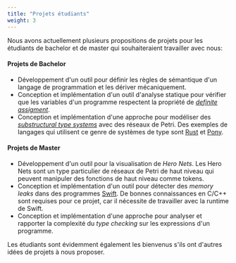 ```yaml
---
title: "Projets étudiants"
weight: 3
---
```


Nous avons actuellement plusieurs propositions de projets pour les étudiants de bachelor et de master qui souhaiteraient travailler avec nous:

#### Projets de Bachelor

* Développement d'un outil pour définir les règles de sémantique d'un langage de programmation et les dériver mécaniquement.
* Conception et implémentation d'un outil d'analyse statique pour vérifier que les variables d'un programme respectent la propriété de [*definite assigment*](https://docs.microsoft.com/en-us/dotnet/csharp/language-reference/language-specification/variables).
* Conception et implémentation d'une approche pour modéliser des [*substructural type systems*](https://en.wikipedia.org/wiki/Substructural_type_system) avec des réseaux de Petri. Des exemples de langages qui utilisent ce genre de systèmes de type sont [Rust](https://www.rust-lang.org/fr) et [Pony](https://www.ponylang.io/).

#### Projets de Master

* Développement d'un outil pour la visualisation de *Hero Nets*. Les Hero Nets sont un type particulier de réseaux de Petri de haut niveau qui peuvent manipuler des fonctions de haut niveau comme tokens.
* Conception et implémentation d'un outil pour détecter des *memory leaks* dans des programmes [Swift](https://swift.org/). De bonnes connaissances en C/C++ sont requises pour ce projet, car il nécessite de travailler avec la runtime de Swift.
* Conception et implémentation d'une approche pour analyser et rapporter la complexité du *type checking* sur les expressions d'un programme.

Les étudiants sont évidemment également les bienvenus s'ils ont d'autres idées de projets à nous proposer.
